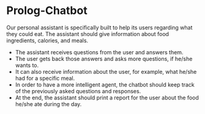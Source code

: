 # Prolog-Chatbot

Our personal assistant is specifically built to help its users regarding what they could eat. The
assistant should give information about food ingredients, calories, and meals.

- The assistant receives questions from the user and answers them.
- The user gets back those answers and asks more questions, if he/she wants to.
- It can also receive information about the user, for example, what he/she had for a specific meal.
- In order to have a more intelligent agent, the chatbot should keep track of the previously asked
questions and responses.
- At the end, the assistant should print a report for the user about the food he/she ate during the
day.
